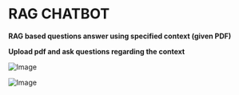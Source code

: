 # RAG CHATBOT 
**RAG based questions answer using specified context (given PDF)**

**Upload pdf and ask questions regarding the context**


![Image](https://github.com/user-attachments/assets/1957117c-15b9-41cb-8315-9eebef911adc)

![Image](https://github.com/user-attachments/assets/e8ffd944-af66-4b23-9ad9-e8c75edf5d26)

